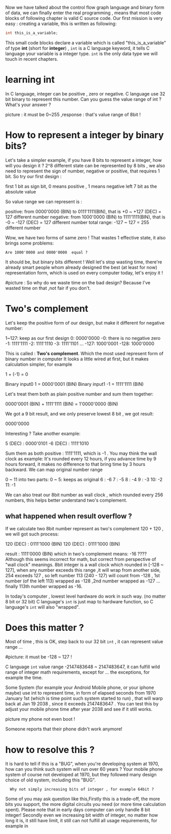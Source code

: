 Now we have talked about the control flow graph language and binary form of data, we can finally enter the real programming , means that most code blocks of following chapter is valid C source code. Our first mission is very easy : creating a variable, this is written as following:

```C
int this_is_a_variable;
```
This small code blocks declare a variable which is called "this_is_a_variable" of type **int** (short for **integer**) , ```int``` is a C language keyword, it tells C language your variable is a integer type. ```int``` is the only data type we will touch in recent chapters.

# learning int

In C language, integer can be positive , zero or negative. C language use 32 bit binary to represent this number. Can you guess the value range of int ? What's your answer ?


picture : it must be 0~255 ,response : that's value range of 8bit !


# How to represent a integer by binary bits?

Let's take a simpler example, if you have 8 bits to represent a integer, how will you design it ? 2^8 different state can be represented by 8 bits , we also need to represent the sign of number, negative or positive, that requires 1 bit. So try our first design :

first 1 bit as sign bit, 0 means positive , 1 means negative
left 7 bit as the absolute value

So value range we can represent is :

positive: from  0000'0000 (BIN) to 0111'1111(BIN), that is +0 ~ +127 (DEC)  = 127 different number
negative: from  1000'0000 (BIN) to 1111'1111(BIN), that is -0 ~ -127 (DEC)  = 127 different number
total range: -127 ~ 127 = 255 different number 

Wow, we have two forms of same zero ! That wastes 1 effective state, it also brings some problems:

    Are 1000'0000 and 0000'0000  equal ?

It should be, but binary bits different ! Well let's stop wasting time, there're already smart people whom already designed the best (at least for now) representation form, which is used on every computer today, let's enjoy it !

#picture : So why do we waste time on the bad design?  Because I've wasted time on that ,not fair if you don't.

# Two's complement 

Let's keep the positive form of our design, but make it different for negative number:

1~127: keep as our first design
0:  0000'0000
-0: there is no negative zero 
-1: 1111'1111
-2: 1111'1110
-3: 1111'1101
...
-127: 1000'0001
-128: 1000'0000

This is called :
  **Two's complement**. Which the most used represent form of binary number in computer
It looks a little wired at first, but it makes calculation simpler,  for example

 1 + (-1)  = 0

Binary input0 1  = 0000'0001 (BIN)
Binary input1 -1 = 1111'1111 (BIN)

Let's treat them both as plain positive number and sum them together:

  0000'0001 (BIN) + 1111'1111 (BIN) = 1'0000'0000 (BIN)

We got a 9 bit result, and we only preserve lowest 8 bit , we got result:

  0000'0000

Interesting ? Take another example: 

  5 (DEC) : 0000'0101
 -6 (DEC) : 1111'1010

Sum them as both positive : 1111'1111, which is -1 . You may think the wall clock as example: It's rounded every 12 hours, if you advance time by 9 hours forward, it makes no difference to that bring time by 3 hours backward. We can map original number range

0 ~ 11 into two parts:
0 ~ 5: keeps as original
6 : -6 
7 : -5
8 : -4
9 : -3
10: -2
11: -1

We can also treat our 8bit number as wall clock , which rounded every 256 numbers, this helps better understand two's complement. 

## what happened when result overflow ?

If we calculate two 8bit number represent as two's complement  120 + 120 , we will got such process:

120 (DEC) : 0111'1000 (BIN)
120 (DEC) : 0111'1000 (BIN)

result    : 1111'0000 (BIN)
which in two's complement means: -16 ???? Although this seems incorrect for math, but correct from perspective of "wall clock" meanings. 8bit integer is a wall clock which rounded in [-128 ~ 127], when any number exceeds this range ,it will wrap from another side, 254 exceeds 127 , so left number 113 (240 - 127) will count from -128 , 1st number (of the left 113) wrapped as -128 ,2nd number wrapped as -127 ... finally 113th number wrapped as -16.

In today's computer , lowest level hardware do work in such way. (no matter 8 bit or 32 bit) C language's ```int``` is just map to hardware function, so C language's ```int``` will also "wrapped".

# Does this matter ?

Most of time , this is OK, step back to our 32 bit ```int``` , it can represent value range ...

#picture: it must be -128 ~ 127 !

C language ```int``` value range -2147483648 ~ 2147483647,  it can fulfill wild range of integer math requirements, except for ... the exceptions, for example the time. 

Some System (for example your Android Mobile phone, or your iphone maybe) use int to represent time, in form of elapsed seconds from 1970 January 1st (which is time point such system started to run) , that will warp back at Jan 19 2038 , since it exceeds 2147483647 . You can test this by adjust your mobile phone time after year 2038 and see if it still works. 

picture  my phone not even boot !

Someone reports that their phone didn't work anymore!

# how to resolve this ?

It is hard to tell if this is a "BUG", when you're developing system at 1970, how can you think such system will run over 60 years ? Your mobile phone system of course not developed at 1970, but they followed many design choice of old system, including this "BUG". 

      Why not simply increasing bits of integer , for example 64bit ? 

Some of you may ask question like this,Firstly this is a trade-off, the more bits you support, the more digital circuits you need (or more time calculation spent). Please note that in early days computer can only handle 8 bit integer! Secondly even we increasing bit width of integer, no matter how long it is, it still have limit, it still can not fulfill all usage requirements, for example in 


